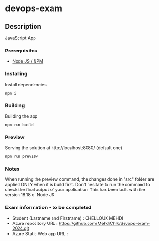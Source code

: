 # devops-exam

## Description

JavaScript App

### Prerequisites

-   [Node JS / NPM](https://nodejs.org/en/)

### Installing

Install dependencies

```
npm i
```

### Building

Building the app

```
npm run build
```

### Preview

Serving the solution at http://localhost:8080/ (default one)

```
npm run preview
```

### Notes
When running the preview command, the changes done in "src" folder are applied ONLY when it is build first.
Don't hesitate to run the command to check the final output of your application.
This has been built with the version 18.18 of Node JS

### Exam information - to be completed
- Student (Lastname and Firstname) : CHELLOUK MEHDI
- Azure repository URL : https://github.com/MehdiChlk/devops-exam-2024.git
- Azure Static Web app URL : 
